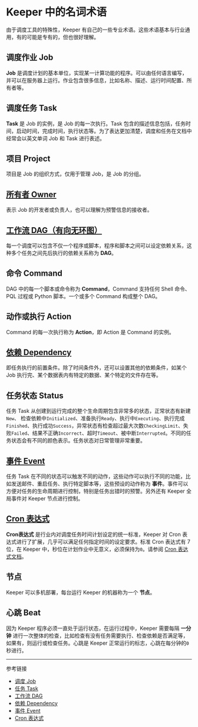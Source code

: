# Keeper 中的名词术语

由于调度工具的特殊性，Keeper 有自己的一些专业术语。这些术语基本与行业通用，有的可能是专有的，但也很好理解。

## 调度作业 Job

**Job** 是调度计划的基本单位，实现某一计算功能的程序。可以由任何语言编写，并可以在服务器上运行。作业包含很多信息，比如名称、描述、运行时间配置、所有者等。

## 调度任务 Task

**Task** 是 Job 的实例，是 Job 的每一次执行。Task 包含的描述信息包括，任务时间，启动时间，完成时间，执行状态等。为了表达更加清楚，调度和任务在文档中经常会以英文单词 Job 和 Task 进行表述。

## 项目 Project

项目是 Job 的组织方式，仅用于管理 Job，是 Job 的分组。

## [所有者 Owner](/keeper/owner.md)

表示 Job 的开发者或负责人，也可以理解为预警信息的接收者。

## [工作流 DAG（有向无环图）](/keeper/dag.md)

每一个调度可以包含不仅一个程序或脚本，程序和脚本之间可以设定依赖关系，这种多个任务之间先后执行的依赖关系称为 **DAG**。

## 命令 Command

DAG 中的每一个脚本或命令称为 **Command**，Command 支持任何 Shell 命令、PQL 过程或 Python 脚本。一个或多个 Command 构成整个 DAG。

## 动作或执行 Action

Command 的每一次执行称为 **Action**，即 Action 是 Command 的实例。

## [依赖 Dependency](/keeper/dependency.md)

即任务执行的前置条件。除了时间条件外，还可以设置其他的依赖条件，如某个 Job 执行完、某个数据表内有特定的数据、某个特定的文件存在等。

## 任务状态 Status

任务 Task 从创建到运行完成的整个生命周期包含非常多的状态，正常状态有新建`New`、 检查依赖中`Initialized`、准备执行`Ready`、执行中`Executing`、执行完成`Finished`、执行成功`Success`，异常状态有检查超过最大次数`CheckingLimit`、失败`Failed`、结果不正确`Incorrect`、超时`Timeout`、被中断`Interrupted`。不同的任务状态会有不同的颜色表示。任务状态对日常管理非常重要。

## [事件 Event](/keeper/event.md)

任务 Task 在不同的状态可以触发不同的动作，这些动作可以执行不同的功能，比如发送邮件、重启任务、执行特定脚本等，这些预设的动作称为 **事件**。事件可以方便对任务的生命周期进行控制，特别是任务出错时的预警。另外还有 Keeper 全局事件对 Keeper 节点进行控制。

## [Cron 表达式](/keeper/cron.md)

**Cron表达式** 是行业内对调度任务时间计划设定的统一标准，Keeper 对 Cron 表达式进行了扩展，几乎可以满足任何指定时间的设定要求。标准 Cron 表达式有 7 位，在 Keeper 中，秒位在计划作业中无意义，必须保持为`0`。请参阅 [Cron 表达式文档](/keeper/cron.md)。

## 节点

Keeper 可以多机部署，每台运行 Keeper 的机器称为一个 **节点**。

## 心跳 Beat

因为 Keeper 程序必须一直处于运行状态，在运行过程中，Keeper 需要每隔 **一分钟** 进行一次整体的检查，比如检查有没有任务需要执行、检查依赖是否满足等，如果有，则运行或检查任务。心跳是 Keeper 正常运行的标志，心跳在每分钟的`0`秒进行。

---
参考链接

* [调度 Job](/keeper/job.md)
* [任务 Task](/keeper/task.md)
* [工作流 DAG](/keeper/dag.md)
* [依赖 Dependency](/keeper/dependency.md)
* [事件 Event](/keeper/event.md)
* [Cron 表达式](/keeper/cron.md)